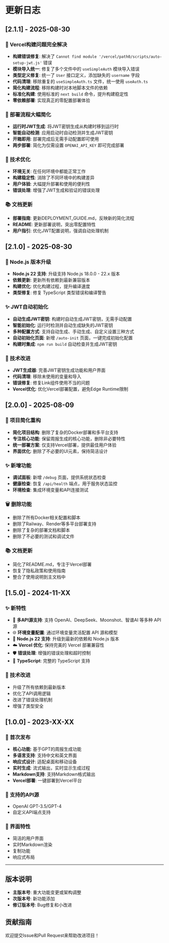 # 更新日志

## [2.1.1] - 2025-08-30

### 🎉 Vercel构建问题完全解决
- **构建错误修复**: 解决了 `Cannot find module '/vercel/path0/scripts/auto-setup-jwt.js'` 错误
- **模块导入统一**: 修复了多个文件中的 `useSimpleAuth` 模块导入错误
- **类型定义修复**: 统一了 `User` 接口定义，添加缺失的 `username` 字段
- **代码清理**: 移除重复的 `useSimpleAuth.ts` 文件，统一使用 `useAuth.ts`
- **简化构建流程**: 移除构建时对本地脚本文件的依赖
- **标准化构建**: 使用标准的 `next build` 命令，提升构建稳定性
- **零依赖部署**: 实现真正的零配置部署体验

### 🚀 部署流程大幅简化
- **运行时JWT生成**: 将JWT密钥生成从构建时移到运行时
- **智能自动检测**: 应用启动时自动检测并生成JWT密钥
- **开箱即用**: 部署完成后无需手动配置即可使用
- **两步部署**: 简化为仅需设置 `OPENAI_API_KEY` 即可完成部署

### 🔧 技术优化
- **环境无关**: 在任何环境中都能正常工作
- **构建稳定性**: 消除了不同环境中的构建差异
- **用户体验**: 大幅提升部署和使用的便利性
- **错误处理**: 增强了JWT生成和验证的错误处理

### 📚 文档更新
- **部署指南**: 更新DEPLOYMENT_GUIDE.md，反映新的简化流程
- **README**: 更新部署说明，突出零配置特性
- **用户指引**: 优化JWT配置说明，强调自动处理机制

## [2.1.0] - 2025-08-30

### 🚀 Node.js 版本升级
- **Node.js 22 支持**: 升级支持 Node.js 18.0.0 - 22.x 版本
- **依赖更新**: 更新所有依赖到最新兼容版本
- **构建优化**: 优化构建过程，提升编译速度
- **类型修复**: 修复 TypeScript 类型错误和编译警告

### ✨ JWT自动初始化
- **自动生成JWT密钥**: 构建时自动生成JWT密钥，无需手动配置
- **智能初始化**: 运行时检测并自动生成缺失的JWT密钥
- **多种配置方式**: 支持自动生成、手动生成、自定义设置三种方式
- **自动初始化页面**: 新增 `/auto-init` 页面，一键完成初始化配置
- **构建时集成**: `npm run build` 自动检查并生成JWT密钥

### 🔧 技术改进
- **JWT生成器**: 完善JWT密钥生成功能和用户界面
- **代码清理**: 移除未使用的变量和导入
- **错误修复**: 修复Link组件使用不当的问题
- **Vercel优化**: 优化Vercel部署配置，避免Edge Runtime限制

## [2.0.0] - 2025-08-09

### 🎯 项目简化重构
- **简化项目结构**: 删除了复杂的Docker部署和多平台支持
- **专注核心功能**: 保留周报生成的核心功能，删除非必要特性
- **统一部署方案**: 仅支持Vercel部署，提供最佳用户体验
- **界面优化**: 删除了不必要的UI元素，保持简洁设计

### ✨ 新增功能
- **调试面板**: 新增 `/debug` 页面，提供系统状态检查
- **健康检查**: 恢复 `/api/health` 端点，用于服务状态监控
- **环境检查**: 集成环境变量和API连接测试

### 🗑️ 删除功能
- 删除了所有Docker相关配置和脚本
- 删除了Railway、Render等多平台部署支持
- 删除了复杂的部署文档和脚本
- 删除了不必要的测试和调试文件

### 📚 文档更新
- 简化了README.md，专注于Vercel部署
- 恢复了隐私政策和使用指南
- 整合了使用说明到主文档中

## [1.5.0] - 2024-11-XX

### ✨ 新特性
- 🔄 **多API源支持**: 支持 OpenAI、DeepSeek、Moonshot、智谱AI 等多种 API 源
- 🌐 **环境变量配置**: 通过环境变量灵活配置 API 源和模型
- 🚀 **Node.js 22 支持**: 升级到最新的依赖和 Node.js 版本
- ☁️ **Vercel 优化**: 保持完美的 Vercel 部署兼容性
- 🛡️ **错误处理**: 增强的错误处理和超时控制
- 📝 **TypeScript**: 完整的 TypeScript 支持

### 🔧 技术改进
- 升级了所有依赖到最新版本
- 优化了API调用逻辑
- 改进了错误处理机制
- 增强了类型安全

## [1.0.0] - 2023-XX-XX

### 🎉 首次发布
- **核心功能**: 基于GPT的周报生成功能
- **多语言支持**: 支持中文和英文界面
- **响应式设计**: 适配桌面和移动设备
- **实时生成**: 流式输出，实时显示生成过程
- **Markdown支持**: 支持Markdown格式输出
- **Vercel部署**: 一键部署到Vercel平台

### 🔧 支持的API源
- OpenAI GPT-3.5/GPT-4
- 自定义API端点支持

### 📱 界面特性
- 简洁的用户界面
- 实时Markdown渲染
- 复制功能
- 响应式布局

---

## 版本说明

- **主版本号**: 重大功能变更或架构调整
- **次版本号**: 新功能添加
- **修订版本号**: Bug修复和小改进

## 贡献指南

欢迎提交Issue和Pull Request来帮助改进项目！